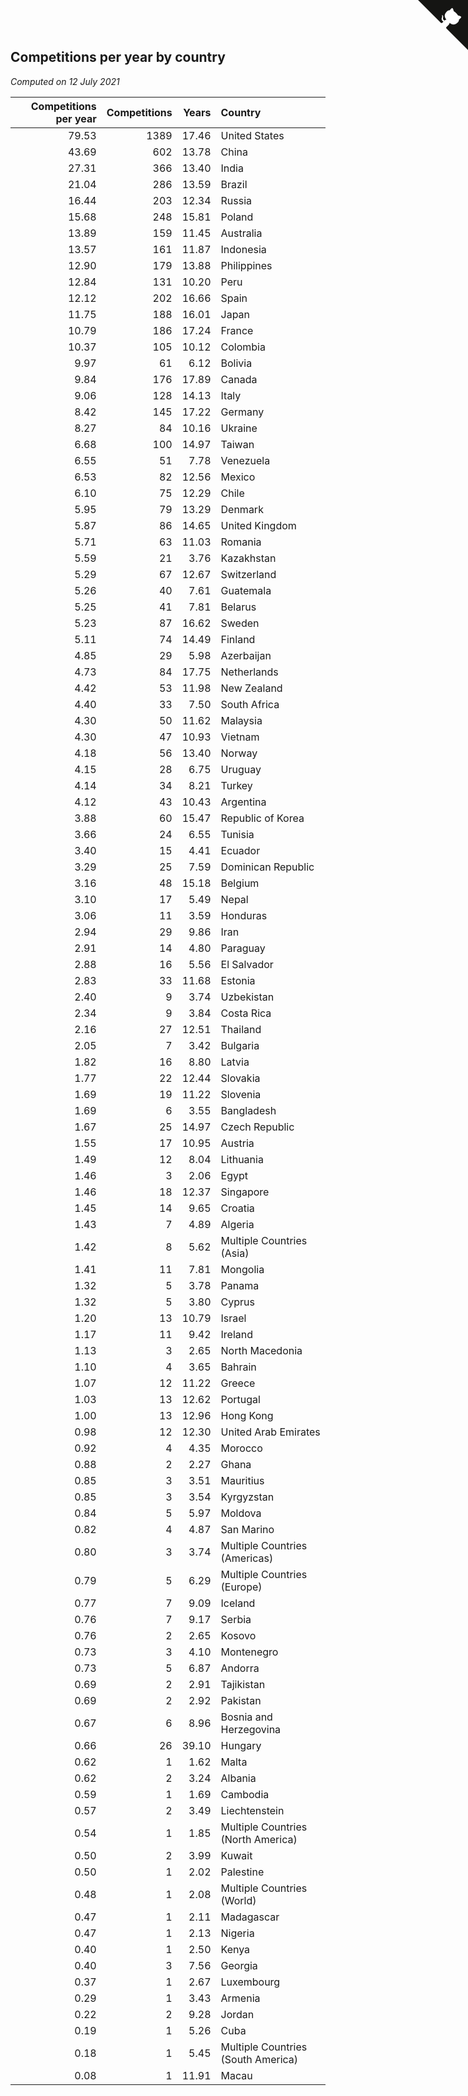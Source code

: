 ## Competitions per year by country

*Computed on 12 July 2021*

| Competitions per year | Competitions | Years | Country |
| ---: | ---: | ---: | :--- |
| 79.53 | 1389 | 17.46 | United States |
| 43.69 | 602 | 13.78 | China |
| 27.31 | 366 | 13.40 | India |
| 21.04 | 286 | 13.59 | Brazil |
| 16.44 | 203 | 12.34 | Russia |
| 15.68 | 248 | 15.81 | Poland |
| 13.89 | 159 | 11.45 | Australia |
| 13.57 | 161 | 11.87 | Indonesia |
| 12.90 | 179 | 13.88 | Philippines |
| 12.84 | 131 | 10.20 | Peru |
| 12.12 | 202 | 16.66 | Spain |
| 11.75 | 188 | 16.01 | Japan |
| 10.79 | 186 | 17.24 | France |
| 10.37 | 105 | 10.12 | Colombia |
| 9.97 | 61 | 6.12 | Bolivia |
| 9.84 | 176 | 17.89 | Canada |
| 9.06 | 128 | 14.13 | Italy |
| 8.42 | 145 | 17.22 | Germany |
| 8.27 | 84 | 10.16 | Ukraine |
| 6.68 | 100 | 14.97 | Taiwan |
| 6.55 | 51 | 7.78 | Venezuela |
| 6.53 | 82 | 12.56 | Mexico |
| 6.10 | 75 | 12.29 | Chile |
| 5.95 | 79 | 13.29 | Denmark |
| 5.87 | 86 | 14.65 | United Kingdom |
| 5.71 | 63 | 11.03 | Romania |
| 5.59 | 21 | 3.76 | Kazakhstan |
| 5.29 | 67 | 12.67 | Switzerland |
| 5.26 | 40 | 7.61 | Guatemala |
| 5.25 | 41 | 7.81 | Belarus |
| 5.23 | 87 | 16.62 | Sweden |
| 5.11 | 74 | 14.49 | Finland |
| 4.85 | 29 | 5.98 | Azerbaijan |
| 4.73 | 84 | 17.75 | Netherlands |
| 4.42 | 53 | 11.98 | New Zealand |
| 4.40 | 33 | 7.50 | South Africa |
| 4.30 | 50 | 11.62 | Malaysia |
| 4.30 | 47 | 10.93 | Vietnam |
| 4.18 | 56 | 13.40 | Norway |
| 4.15 | 28 | 6.75 | Uruguay |
| 4.14 | 34 | 8.21 | Turkey |
| 4.12 | 43 | 10.43 | Argentina |
| 3.88 | 60 | 15.47 | Republic of Korea |
| 3.66 | 24 | 6.55 | Tunisia |
| 3.40 | 15 | 4.41 | Ecuador |
| 3.29 | 25 | 7.59 | Dominican Republic |
| 3.16 | 48 | 15.18 | Belgium |
| 3.10 | 17 | 5.49 | Nepal |
| 3.06 | 11 | 3.59 | Honduras |
| 2.94 | 29 | 9.86 | Iran |
| 2.91 | 14 | 4.80 | Paraguay |
| 2.88 | 16 | 5.56 | El Salvador |
| 2.83 | 33 | 11.68 | Estonia |
| 2.40 | 9 | 3.74 | Uzbekistan |
| 2.34 | 9 | 3.84 | Costa Rica |
| 2.16 | 27 | 12.51 | Thailand |
| 2.05 | 7 | 3.42 | Bulgaria |
| 1.82 | 16 | 8.80 | Latvia |
| 1.77 | 22 | 12.44 | Slovakia |
| 1.69 | 19 | 11.22 | Slovenia |
| 1.69 | 6 | 3.55 | Bangladesh |
| 1.67 | 25 | 14.97 | Czech Republic |
| 1.55 | 17 | 10.95 | Austria |
| 1.49 | 12 | 8.04 | Lithuania |
| 1.46 | 3 | 2.06 | Egypt |
| 1.46 | 18 | 12.37 | Singapore |
| 1.45 | 14 | 9.65 | Croatia |
| 1.43 | 7 | 4.89 | Algeria |
| 1.42 | 8 | 5.62 | Multiple Countries (Asia) |
| 1.41 | 11 | 7.81 | Mongolia |
| 1.32 | 5 | 3.78 | Panama |
| 1.32 | 5 | 3.80 | Cyprus |
| 1.20 | 13 | 10.79 | Israel |
| 1.17 | 11 | 9.42 | Ireland |
| 1.13 | 3 | 2.65 | North Macedonia |
| 1.10 | 4 | 3.65 | Bahrain |
| 1.07 | 12 | 11.22 | Greece |
| 1.03 | 13 | 12.62 | Portugal |
| 1.00 | 13 | 12.96 | Hong Kong |
| 0.98 | 12 | 12.30 | United Arab Emirates |
| 0.92 | 4 | 4.35 | Morocco |
| 0.88 | 2 | 2.27 | Ghana |
| 0.85 | 3 | 3.51 | Mauritius |
| 0.85 | 3 | 3.54 | Kyrgyzstan |
| 0.84 | 5 | 5.97 | Moldova |
| 0.82 | 4 | 4.87 | San Marino |
| 0.80 | 3 | 3.74 | Multiple Countries (Americas) |
| 0.79 | 5 | 6.29 | Multiple Countries (Europe) |
| 0.77 | 7 | 9.09 | Iceland |
| 0.76 | 7 | 9.17 | Serbia |
| 0.76 | 2 | 2.65 | Kosovo |
| 0.73 | 3 | 4.10 | Montenegro |
| 0.73 | 5 | 6.87 | Andorra |
| 0.69 | 2 | 2.91 | Tajikistan |
| 0.69 | 2 | 2.92 | Pakistan |
| 0.67 | 6 | 8.96 | Bosnia and Herzegovina |
| 0.66 | 26 | 39.10 | Hungary |
| 0.62 | 1 | 1.62 | Malta |
| 0.62 | 2 | 3.24 | Albania |
| 0.59 | 1 | 1.69 | Cambodia |
| 0.57 | 2 | 3.49 | Liechtenstein |
| 0.54 | 1 | 1.85 | Multiple Countries (North America) |
| 0.50 | 2 | 3.99 | Kuwait |
| 0.50 | 1 | 2.02 | Palestine |
| 0.48 | 1 | 2.08 | Multiple Countries (World) |
| 0.47 | 1 | 2.11 | Madagascar |
| 0.47 | 1 | 2.13 | Nigeria |
| 0.40 | 1 | 2.50 | Kenya |
| 0.40 | 3 | 7.56 | Georgia |
| 0.37 | 1 | 2.67 | Luxembourg |
| 0.29 | 1 | 3.43 | Armenia |
| 0.22 | 2 | 9.28 | Jordan |
| 0.19 | 1 | 5.26 | Cuba |
| 0.18 | 1 | 5.45 | Multiple Countries (South America) |
| 0.08 | 1 | 11.91 | Macau |


<a href="https://github.com/jonatanklosko/wca_statistics" class="github-corner" aria-label="View source on Github"><svg width="80" height="80" viewBox="0 0 250 250" style="fill:#151513; color:#fff; position: absolute; top: 0; border: 0; right: 0;" aria-hidden="true"><path d="M0,0 L115,115 L130,115 L142,142 L250,250 L250,0 Z"></path><path d="M128.3,109.0 C113.8,99.7 119.0,89.6 119.0,89.6 C122.0,82.7 120.5,78.6 120.5,78.6 C119.2,72.0 123.4,76.3 123.4,76.3 C127.3,80.9 125.5,87.3 125.5,87.3 C122.9,97.6 130.6,101.9 134.4,103.2" fill="currentColor" style="transform-origin: 130px 106px;" class="octo-arm"></path><path d="M115.0,115.0 C114.9,115.1 118.7,116.5 119.8,115.4 L133.7,101.6 C136.9,99.2 139.9,98.4 142.2,98.6 C133.8,88.0 127.5,74.4 143.8,58.0 C148.5,53.4 154.0,51.2 159.7,51.0 C160.3,49.4 163.2,43.6 171.4,40.1 C171.4,40.1 176.1,42.5 178.8,56.2 C183.1,58.6 187.2,61.8 190.9,65.4 C194.5,69.0 197.7,73.2 200.1,77.6 C213.8,80.2 216.3,84.9 216.3,84.9 C212.7,93.1 206.9,96.0 205.4,96.6 C205.1,102.4 203.0,107.8 198.3,112.5 C181.9,128.9 168.3,122.5 157.7,114.1 C157.9,116.9 156.7,120.9 152.7,124.9 L141.0,136.5 C139.8,137.7 141.6,141.9 141.8,141.8 Z" fill="currentColor" class="octo-body"></path></svg></a><style>.github-corner:hover .octo-arm{animation:octocat-wave 560ms ease-in-out}@keyframes octocat-wave{0%,100%{transform:rotate(0)}20%,60%{transform:rotate(-25deg)}40%,80%{transform:rotate(10deg)}}@media (max-width:500px){.github-corner:hover .octo-arm{animation:none}.github-corner .octo-arm{animation:octocat-wave 560ms ease-in-out}}</style>
